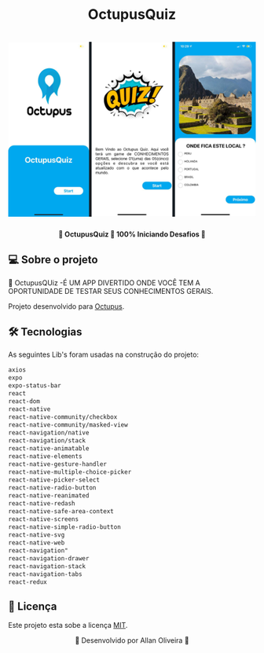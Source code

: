 <h1 align="center"> 
	OctupusQuiz
</h1>

<h1 align="center">
    <img src="screenshots/details.jpg" />
    
</h1>

<h4 align="center"> 
	🚧  OctupusQuiz 🏫 100% Iniciando Desafios 🚧
</h4>



## 💻 Sobre o projeto

🎇 OctupusQUiz -É UM APP DIVERTIDO ONDE VOCÊ TEM A OPORTUNIDADE DE TESTAR SEUS CONHECIMENTOS GERAIS.

Projeto desenvolvido para [Octupus](https://Octupus.me/).



## 🛠 Tecnologias

As seguintes Lib's foram usadas na construção do projeto:
   
    axios
    expo
    expo-status-bar
    react
    react-dom
    react-native
    react-native-community/checkbox
    react-native-community/masked-view
    react-navigation/native
    react-navigation/stack
    react-native-animatable
    react-native-elements
    react-native-gesture-handler
    react-native-multiple-choice-picker
    react-native-picker-select
    react-native-radio-button
    react-native-reanimated
    react-native-redash
    react-native-safe-area-context
    react-native-screens
    react-native-simple-radio-button
    react-native-svg
    react-native-web
    react-navigation"
    react-navigation-drawer
    react-navigation-stack
    react-navigation-tabs
    react-redux




## 📝 Licença

Este projeto esta sobe a licença [MIT](./LICENSE.md).

<p align="center"> 🚀 Desenvolvido por Allan Oliveira 🚀 </p>
